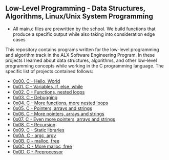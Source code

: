 ## Low-Level Programming - Data Structures, Algorithms, Linux/Unix System Programming

* All main.c files are prewritten by the school. We build functions that produce a specific output while also taking into consideration edge cases


This repository contains programs written for the low-level programming and algorithm track in the ALX Software Engineering Program. In these projects I learned about data structures, algorithms, and other low-level programming concepts while working in the C programming language. The specific list of projects contained follows:

* [0x00. C - Hello, World](https://github.com/KimberlyPeters/alx-low_level_programming/tree/master/0x00-hello_world)
* [0x01. C - Variables, if, else, while](https://github.com/KimberlyPeters/alx-low_level_programming/tree/master/0x01-variables_if_else_while)
* [0x02. C - Functions, nested loops](https://github.com/KimberlyPeters/alx-low_level_programming/tree/master/0x02-functions_nested_loops)
* [0x03. C - Debugging](https://github.com/KimberlyPeters/alx-low_level_programming/tree/master/0x03-debugging)
* [0x04. C - More functions, more nested loops](https://github.com/KimberlyPeters/alx-low_level_programming/tree/master/0x04-more_functions_nested_loops)
* [0x05. C - Pointers, arrays and strings](https://github.com/KimberlyPeters/alx-low_level_programming/tree/master/0x05-pointers_arrays_strings)
* [0x06. C - More pointers, arrays and strings](https://github.com/KimberlyPeters/alx-low_level_programming/tree/master/0x06-pointers_arrays_strings)
* [0x07. C - Even more pointers, arrays and strings](https://github.com/KimberlyPeters/alx-low_level_programming/tree/master/0x07-pointers_arrays_strings)
* [0x08. C - Recursion](https://github.com/KimberlyPeters/alx-low_level_programming/tree/master/0x08-recursion)
* [0x09. C - Static libraries](https://github.com/KimberlyPeters/alx-low_level_programming/tree/master/0x09-static_libraries)
* [0x0A. C - argc, argv](https://github.com/KimberlyPeters/alx-low_level_programming/tree/master/0x0A-argc_argv)
* [0x0B. C - malloc, free](https://github.com/KimberlyPeters/alx-low_level_programming/tree/master/0x0B-malloc_free)
* [0x0C. C - More malloc, free](https://github.com/KimberlyPeters/alx-low_level_programming/tree/master/0x0C-more_malloc_free)
* [0x0D. C - Preprocessor](https://github.com/KimberlyPeters/alx-low_level_programming/tree/master/0x0D-preprocessor)

